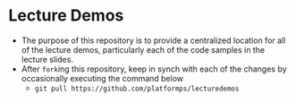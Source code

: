 # Lecture Demos
* The purpose of this repository is to provide a centralized location for all of the lecture demos, particularly each of the code samples in the lecture slides.
* After `fork`ing this repository, keep in synch with each of the changes by occasionally executing the command below
  * `git pull https://github.com/platformps/lecturedemos`
